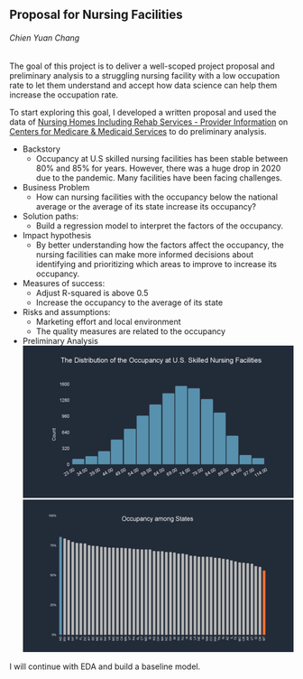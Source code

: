 ## Proposal for Nursing Facilities
###### Chien Yuan Chang

The goal of this project is to deliver a well-scoped project proposal and preliminary analysis to a struggling nursing facility with a low occupation rate to let them understand and accept how data science can help them increase the occupation rate.

To start exploring this goal, I developed a written proposal and used the data of [Nursing Homes Including Rehab Services - Provider Information](https://data.cms.gov/provider-data/dataset/4pq5-n9py) on [Centers for Medicare & Medicaid Services](https://www.cms.gov/) to do preliminary analysis.

* Backstory
    * Occupancy at U.S skilled nursing facilities has been stable between 80% and 85% for years. However, there was a huge drop in 2020 due to the pandemic. Many facilities have been facing challenges.
* Business Problem
    * How can nursing facilities with the occupancy below the national average or the average of its state increase its occupancy?
* Solution paths: 
    * Build a regression model to interpret the factors of the occupancy.
* Impact hypothesis
    * By better understanding how the factors affect the occupancy, the nursing facilities can make more informed decisions about identifying and prioritizing which areas to improve to increase its occupancy.
* Measures of success:
    * Adjust R-squared is above 0.5
    * Increase the occupancy to the average of its state
* Risks and assumptions:
    * Marketing effort and local environment
    * The quality measures are related to the occupancy
* Preliminary Analysis
![distribution_occupancy](images/distribution_occupancy.png)
![state_occupancy](images/state_occupancy.png)

I will continue with EDA and build a baseline model. 
